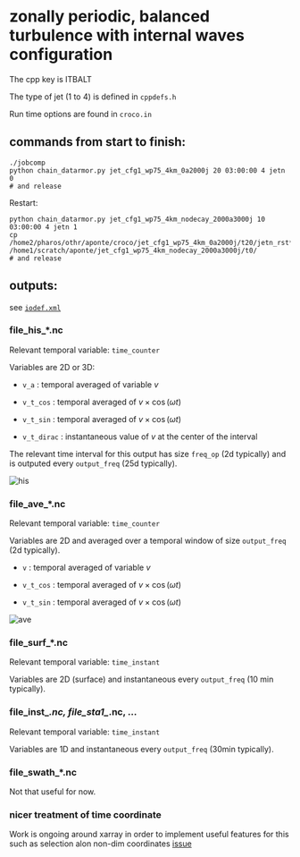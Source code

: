 
# zonally periodic, balanced turbulence with internal waves configuration

The cpp key is ITBALT

The type of jet (1 to 4) is defined in `cppdefs.h`

Run time options are found in `croco.in`

## commands from start to finish:

```
./jobcomp
python chain_datarmor.py jet_cfg1_wp75_4km_0a2000j 20 03:00:00 4 jetn 0
# and release
```

Restart:
```
python chain_datarmor.py jet_cfg1_wp75_4km_nodecay_2000a3000j 10 03:00:00 4 jetn 1
cp /home2/pharos/othr/aponte/croco/jet_cfg1_wp75_4km_0a2000j/t20/jetn_rst*.nc /home1/scratch/aponte/jet_cfg1_wp75_4km_nodecay_2000a3000j/t0/
# and release
```

## outputs:

see [`iodef.xml`](iodef.xml)

### file_his_*.nc

Relevant temporal variable: `time_counter`

Variables are 2D or 3D:

- `v_a` : temporal averaged of variable $v$

- `v_t_cos` : temporal averaged of $v\times\cos(\omega t)$

- `v_t_sin` : temporal averaged of $v\times\cos(\omega t)$

- `v_t_dirac` : instantaneous value of $v$ at the center of the interval

The relevant time interval for this output has size `freq_op` (2d typically) and is outputed every `output_freq` (25d typically).

![his](croco_jetn_time.001.png)


### file_ave_*.nc

Relevant temporal variable: `time_counter`

Variables are 2D and averaged over a temporal window of size `output_freq` (2d typically).

- `v` : temporal averaged of variable $v$

- `v_t_cos` : temporal averaged of $v\times\cos(\omega t)$

- `v_t_sin` : temporal averaged of $v\times\cos(\omega t)$

![ave](croco_jetn_time.002.png)

### file_surf_*.nc

Relevant temporal variable: `time_instant`

Variables are 2D (surface) and instantaneous every `output_freq` (10 min typically).

### file_inst_*.nc, file_sta1_*.nc, ...

Relevant temporal variable: `time_instant`

Variables are 1D and instantaneous every `output_freq` (30min typically).

### file_swath_*.nc

Not that useful for now.


### nicer treatment of time coordinate

Work is ongoing around xarray in order to implement useful features for this
such as selection alon non-dim coordinates [issue](https://github.com/pydata/xarray/issues/1603)

